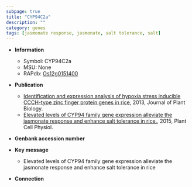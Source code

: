 ```yaml
---
subpage: true
title: "CYP94C2a"
description: ""
category: genes
tags: [jasmonate response, jasmonate, salt tolerance, salt]
---
```


* **Information**  
    + Symbol: CYP94C2a  
    + MSU: None  
    + RAPdb: [Os12g0151400](http://rapdb.dna.affrc.go.jp/viewer/gbrowse_details/irgsp1?name=Os12g0151400)  

* **Publication**  
    + [Identification and expression analysis of hypoxia stress inducible CCCH-type zinc finger protein genes in rice](http://www.ncbi.nlm.nih.gov/pubmed?term=Identification+and+expression+analysis+of+hypoxia+stress+inducible+CCCH-type+zinc+finger+protein+genes+in+rice%5BTitle%5D), 2013, Journal of Plant Biology.
    + [Elevated levels of CYP94 family gene expression alleviate the jasmonate response and enhance salt tolerance in rice.](http://www.ncbi.nlm.nih.gov/pubmed?term=Elevated+levels+of+CYP94+family+gene+expression+alleviate+the+jasmonate+response+and+enhance+salt+tolerance+in+rice.%5BTitle%5D), 2015, Plant Cell Physiol.

* **Genbank accession number**  

* **Key message**  
    + Elevated levels of CYP94 family gene expression alleviate the jasmonate response  and enhance salt tolerance in rice

* **Connection**  



